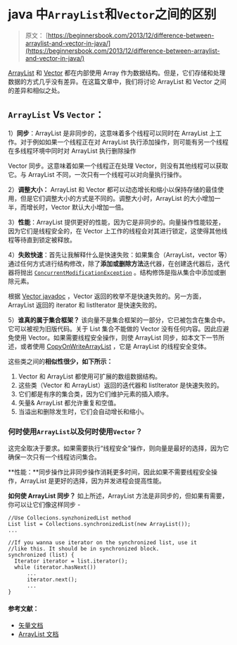# java 中`ArrayList`和`Vector`之间的区别

> 原文： [https://beginnersbook.com/2013/12/difference-between-arraylist-and-vector-in-java/](https://beginnersbook.com/2013/12/difference-between-arraylist-and-vector-in-java/)

[ArrayList](https://beginnersbook.com/2013/12/java-arraylist/) 和 [Vector](https://beginnersbook.com/2013/12/vector-in-java/) 都在内部使用 Array 作为数据结构。但是，它们存储和处理数据的方式几乎没有差异。在这篇文章中，我们将讨论 ArrayList 和 Vector 之间的差异和相似之处。

## `ArrayList` Vs `Vector`：

1）**同步**：ArrayList 是非同步的，这意味着多个线程可以同时在 ArrayList 上工作。对于例如如果一个线程正在对 ArrayList 执行添加操作，则可能有另一个线程在多线程环境中同时对 ArrayList 执行删除操作

Vector 同步。这意味着如果一个线程正在处理 Vector，则没有其他线程可以获取它。与 ArrayList 不同，一次只有一个线程可以对向量执行操作。

2）**调整大小：** ArrayList 和 Vector 都可以动态增长和缩小以保持存储的最佳使用，但是它们调整大小的方式是不同的。调整大小时，ArrayList 的大小增加一半，而增长时，Vector 默认大小增加一倍。

3）**性能**：ArrayList 提供更好的性能，因为它是非同步的。向量操作性能较差，因为它们是线程安全的，在 Vector 上工作的线程会对其进行锁定，这使得其他线程等待直到锁定被释放。

4）**失败快速**：首先让我解释什么是快速失败：如果集合（ArrayList，vector 等）通过任何方式进行结构修改，除了**添加或删除方法**迭代器，在创建迭代器后，迭代器将抛出 [`ConcurrentModificationException`](https://docs.oracle.com/javase/6/docs/api/java/util/ConcurrentModificationException.html) 。结构修饰是指从集合中添加或删除元素。

根据 [Vector javadoc](https://docs.oracle.com/javase/7/docs/api/java/util/Vector.html "javadoc") ，Vector 返回的枚举不是快速失败的。另一方面，ArrayList 返回的 iterator 和 listIterator 是快速失​​败的。

5）**谁真的属于集合框架？** 该向量不是集合框架的一部分，它已被包含在集合中。它可以被视为旧版代码。关于 List 集合不能做的 Vector 没有任何内容。因此应避免使用 Vector。如果需要线程安全操作，则使 ArrayList 同步，如本文下一节所述，或者使用 [CopyOnWriteArrayList](https://docs.oracle.com/javase/7/docs/api/java/util/concurrent/CopyOnWriteArrayList.html) ，它是 ArrayList 的线程安全变体。

这些类之间的**相似性很少，如下所示：**

1.  Vector 和 ArrayList 都使用可扩展的数组数据结构。
2.  这些类（Vector 和 ArrayList）返回的迭代器和 listIterator 是快速失​​败的。
3.  它们都是有序的集合类，因为它们维护元素的插入顺序。
4.  矢量&amp; ArrayList 都允许重复和空值。
5.  当溢出和删除发生时，它们会自动增长和缩小。

### 何时使用`ArrayList`以及何时使用`Vector`？

这完全取决于要求。如果需要执行“线程安全”操作，则向量是最好的选择，因为它确保一次只有一个线程访问集合。

**性能：**同步操作比非同步操作消耗更多时间，因此如果不需要线程安全操作，ArrayList 是更好的选择，因为并发进程会提高性能。

**如何使 ArrayList 同步？**
如上所述，ArrayList 方法是非同步的，但如果有需要，你可以让它们像这样同步 -

```
//Use Collecions.synzhonizedList method
List list = Collections.synchronizedList(new ArrayList());
...

//If you wanna use iterator on the synchronized list, use it
//like this. It should be in synchronized block.
synchronized (list) {
  Iterator iterator = list.iterator();
  while (iterator.hasNext())
      ...
      iterator.next();
      ...
}
```

#### 参考文献：

*   [矢量文档](https://docs.oracle.com/javase/6/docs/api/java/util/Vector.html)
*   [ArrayList 文档](https://docs.oracle.com/javase/7/docs/api/java/util/ArrayList.html)